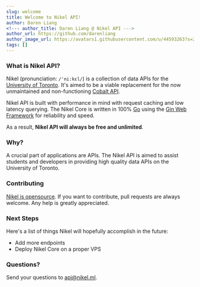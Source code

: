 ```yaml
---
slug: welcome
title: Welcome to Nikel API!
author: Daren Liang
<!--- author_title: Daren Liang @ Nikel API --->
author_url: https://github.com/darenliang
author_image_url: https://avatars1.githubusercontent.com/u/44593263?s=200&v=4
tags: []
---
```


### What is Nikel API?

Nikel (pronunciation: `/'ni:kɛl/`) is a collection of data APIs for the [University of Toronto](https://www.utoronto.ca/). It's aimed to be a viable replacement for the now unmaintained and non-functioning [Cobalt API](https://cobalt.qas.im/).

Nikel API is built with performance in mind with request caching and low latency querying. The Nikel Core is written in 100% [Go](https://golang.org/) using the [Gin Web Framework](https://github.com/gin-gonic/gin) for reliability and speed.

As a result, **Nikel API will always be free and unlimited**.

### Why?

A crucial part of applications are APIs. The Nikel API is aimed to assist students and developers in providing high quality data APIs on the University of Toronto.

### Contributing

[Nikel is opensource](https://github.com/nikel-api). If you want to contribute, pull requests are always welcome. Any help is greatly appreciated.

### Next Steps

Here's a list of things Nikel will hopefully accomplish in the future:

* Add more endpoints
* Deploy Nikel Core on a proper VPS

### Questions?

Send your questions to [api@nikel.ml](mailto:api@nikel.ml).